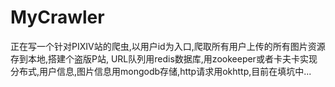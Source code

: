 # MyCrawler
正在写一个针对PIXIV站的爬虫,以用户id为入口,爬取所有用户上传的所有图片资源存到本地,搭建个盗版P站,
URL队列用redis数据库,用zookeeper或者卡夫卡实现分布式,用户信息,图片信息用mongodb存储,http请求用okhttp,目前在填坑中...

